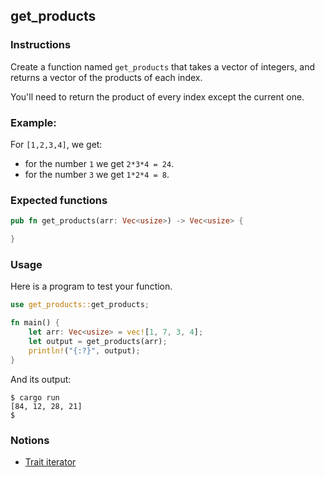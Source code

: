 ## get_products

### Instructions

Create a function named `get_products` that takes a vector of integers, and returns a vector of the products of each index.

You'll need to return the product of every index
except the current one.

### Example:
For `[1,2,3,4]`, we get:

- for the number `1` we get `2*3*4 = 24`.
- for the number `3` we get `1*2*4 = 8`.

### Expected functions

```rust
pub fn get_products(arr: Vec<usize>) -> Vec<usize> {

}
```

### Usage

Here is a program to test your function.

```rust
use get_products::get_products;

fn main() {
    let arr: Vec<usize> = vec![1, 7, 3, 4];
    let output = get_products(arr);
    println!("{:?}", output);
}
```

And its output:

```console
$ cargo run
[84, 12, 28, 21]
$
```

### Notions

- [Trait iterator](https://doc.rust-lang.org/std/iter/trait.Iterator.html)
